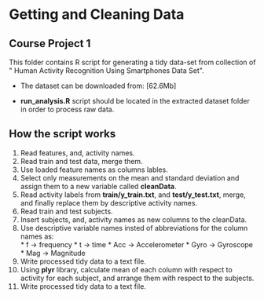 # Getting and Cleaning Data

## Course Project 1

This folder contains R script for generating a tidy data-set from collection of "
Human Activity Recognition Using Smartphones Data Set". 

* The dataset can be downloaded from: <a href="https://d396qusza40orc.cloudfront.net/getdata%2Fprojectfiles%2FUCI%20HAR%20Dataset.zip"></a> [62.6Mb]

* <b>run_analysis.R</b> script should be located in the extracted dataset folder in order to process raw data. 

## How the script works

<ol>
<li> Read features, and, activity names. </li>
<li> Read train and test data, merge them. </li>
<li>  Use loaded feature names as columns lables. </li>
<li> Select only measurements on the mean and standard deviation and assign them to a new variable called <b>cleanData</b>. </li>
<li> Read activity labels from <b>train/y_train.txt</b>, and <b>test/y_test.txt</b>, merge, and finally replace them by descriptive activity names. </li>
<li> Read train and test subjects. </li>
<li> Insert subjects, and, activity names as new columns to the cleanData. </li>
<li> Use descriptive variable names insted of abbreviations for the column names as: </li>
* f -> frequency
* t -> time
* Acc -> Accelerometer
* Gyro -> Gyroscope
* Mag -> Magnitude
<li> Write processed tidy data to a text file. </li>
<li> Using <b>plyr</b> library, calculate mean of each column with respect to activity for each subject, and arrange them with respect to the subjects. </li>
<li> Write processed tidy data to a text file. </li>
</ol>


